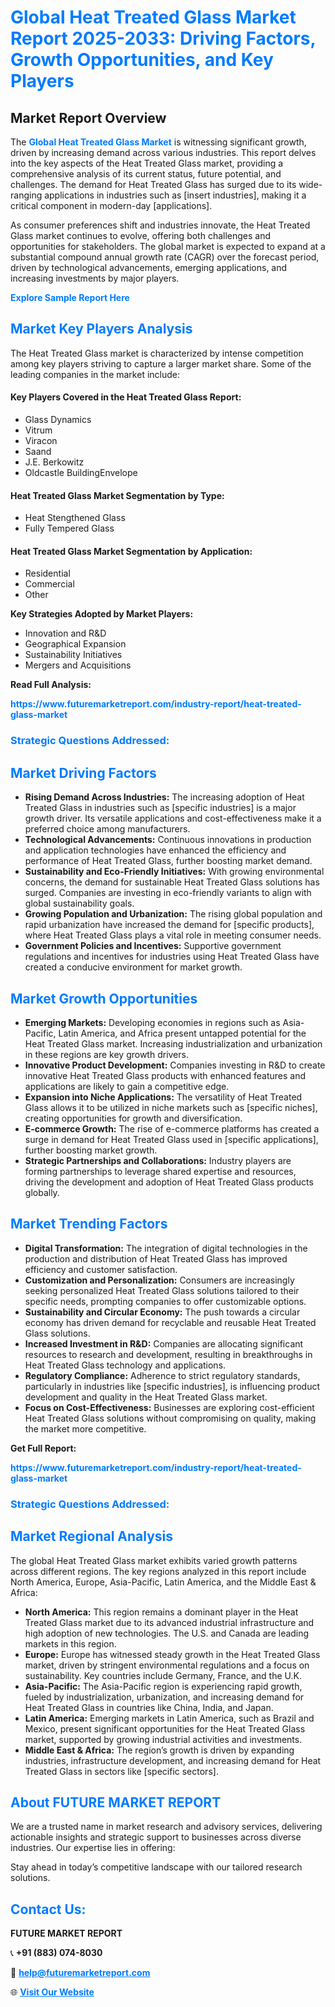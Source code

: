 <h1 style="color: #007BFF;">Global Heat Treated Glass Market Report 2025-2033: Driving Factors, Growth Opportunities, and Key Players</h1>

<section id="overview">
<h2>Market Report Overview</h2>
<p>The <a href="https://www.futuremarketreport.com/industry-report/heat-treated-glass-market" style="color: #007BFF; text-decoration: none;"><strong>Global Heat Treated Glass Market</strong></a> is witnessing significant growth, driven by increasing demand across various industries. This report delves into the key aspects of the Heat Treated Glass market, providing a comprehensive analysis of its current status, future potential, and challenges. The demand for Heat Treated Glass has surged due to its wide-ranging applications in industries such as [insert industries], making it a critical component in modern-day [applications].</p>
<p>As consumer preferences shift and industries innovate, the Heat Treated Glass market continues to evolve, offering both challenges and opportunities for stakeholders. The global market is expected to expand at a substantial compound annual growth rate (CAGR) over the forecast period, driven by technological advancements, emerging applications, and increasing investments by major players.</p>
</section>

<section id="overview">
<p><a href="https://www.futuremarketreport.com/request-sample/reportId=87665" style="color: #007BFF; text-decoration: none;"><strong>Explore Sample Report Here</strong></a></p>
</section>

<section id="key-players">
<h2 style="color: #007BFF;">Market Key Players Analysis</h2>
<p>The Heat Treated Glass market is characterized by intense competition among key players striving to capture a larger market share. Some of the leading companies in the market include:</p>
<h4>Key Players Covered in the Heat Treated Glass Report:</h4>
<ul><li>Glass Dynamics</li><li>Vitrum</li><li>Viracon</li><li>Saand</li><li>J.E. Berkowitz</li><li>Oldcastle BuildingEnvelope</li></ul>
<h4>Heat Treated Glass Market Segmentation by Type:</h4>
<ul><li>Heat Stengthened Glass</li><li>Fully Tempered Glass</li></ul>

<h4>Heat Treated Glass Market Segmentation by Application:</h4>
<ul><li>Residential</li><li>Commercial</li><li>Other</li></ul>
<p><strong>Key Strategies Adopted by Market Players:</strong></p>
<ul>
<li>Innovation and R&D</li>
<li>Geographical Expansion</li>
<li>Sustainability Initiatives</li>
<li>Mergers and Acquisitions</li>
</ul>
</section>

<section>
<p><strong>Read Full Analysis: </strong></p><a href="https://www.futuremarketreport.com/industry-report/heat-treated-glass-market" style="color: #007BFF; text-decoration: none;"><strong>https://www.futuremarketreport.com/industry-report/heat-treated-glass-market</strong></a>
<h3 style="color: #007BFF;">Strategic Questions Addressed:</h3>
</section>

<section id="driving-factors">
<h2 style="color: #007BFF;">Market Driving Factors</h2>
<ul>
<li><strong>Rising Demand Across Industries:</strong> The increasing adoption of Heat Treated Glass in industries such as [specific industries] is a major growth driver. Its versatile applications and cost-effectiveness make it a preferred choice among manufacturers.</li>
<li><strong>Technological Advancements:</strong> Continuous innovations in production and application technologies have enhanced the efficiency and performance of Heat Treated Glass, further boosting market demand.</li>
<li><strong>Sustainability and Eco-Friendly Initiatives:</strong> With growing environmental concerns, the demand for sustainable Heat Treated Glass solutions has surged. Companies are investing in eco-friendly variants to align with global sustainability goals.</li>
<li><strong>Growing Population and Urbanization:</strong> The rising global population and rapid urbanization have increased the demand for [specific products], where Heat Treated Glass plays a vital role in meeting consumer needs.</li>
<li><strong>Government Policies and Incentives:</strong> Supportive government regulations and incentives for industries using Heat Treated Glass have created a conducive environment for market growth.</li>
</ul>
</section>

<section id="growth-opportunities">
<h2 style="color: #007BFF;">Market Growth Opportunities</h2>
<ul>
<li><strong>Emerging Markets:</strong> Developing economies in regions such as Asia-Pacific, Latin America, and Africa present untapped potential for the Heat Treated Glass market. Increasing industrialization and urbanization in these regions are key growth drivers.</li>
<li><strong>Innovative Product Development:</strong> Companies investing in R&D to create innovative Heat Treated Glass products with enhanced features and applications are likely to gain a competitive edge.</li>
<li><strong>Expansion into Niche Applications:</strong> The versatility of Heat Treated Glass allows it to be utilized in niche markets such as [specific niches], creating opportunities for growth and diversification.</li>
<li><strong>E-commerce Growth:</strong> The rise of e-commerce platforms has created a surge in demand for Heat Treated Glass used in [specific applications], further boosting market growth.</li>
<li><strong>Strategic Partnerships and Collaborations:</strong> Industry players are forming partnerships to leverage shared expertise and resources, driving the development and adoption of Heat Treated Glass products globally.</li>
</ul>
</section>

<section id="trending-factors">
<h2 style="color: #007BFF;">Market Trending Factors</h2>
<ul>
<li><strong>Digital Transformation:</strong> The integration of digital technologies in the production and distribution of Heat Treated Glass has improved efficiency and customer satisfaction.</li>
<li><strong>Customization and Personalization:</strong> Consumers are increasingly seeking personalized Heat Treated Glass solutions tailored to their specific needs, prompting companies to offer customizable options.</li>
<li><strong>Sustainability and Circular Economy:</strong> The push towards a circular economy has driven demand for recyclable and reusable Heat Treated Glass solutions.</li>
<li><strong>Increased Investment in R&D:</strong> Companies are allocating significant resources to research and development, resulting in breakthroughs in Heat Treated Glass technology and applications.</li>
<li><strong>Regulatory Compliance:</strong> Adherence to strict regulatory standards, particularly in industries like [specific industries], is influencing product development and quality in the Heat Treated Glass market.</li>
<li><strong>Focus on Cost-Effectiveness:</strong> Businesses are exploring cost-efficient Heat Treated Glass solutions without compromising on quality, making the market more competitive.</li>
</ul>
</section>

<section>
<p><strong>Get Full Report: </strong></p><a href="https://www.futuremarketreport.com/industry-report/heat-treated-glass-market" style="color: #007BFF; text-decoration: none;"><strong>https://www.futuremarketreport.com/industry-report/heat-treated-glass-market</strong></a>
<h3 style="color: #007BFF;">Strategic Questions Addressed:</h3>
</section>


<section id="regional-analysis">
<h2 style="color: #007BFF;">Market Regional Analysis</h2>
<p>The global Heat Treated Glass market exhibits varied growth patterns across different regions. The key regions analyzed in this report include North America, Europe, Asia-Pacific, Latin America, and the Middle East & Africa:</p>
<ul>
<li><strong>North America:</strong> This region remains a dominant player in the Heat Treated Glass market due to its advanced industrial infrastructure and high adoption of new technologies. The U.S. and Canada are leading markets in this region.</li>
<li><strong>Europe:</strong> Europe has witnessed steady growth in the Heat Treated Glass market, driven by stringent environmental regulations and a focus on sustainability. Key countries include Germany, France, and the U.K.</li>
<li><strong>Asia-Pacific:</strong> The Asia-Pacific region is experiencing rapid growth, fueled by industrialization, urbanization, and increasing demand for Heat Treated Glass in countries like China, India, and Japan.</li>
<li><strong>Latin America:</strong> Emerging markets in Latin America, such as Brazil and Mexico, present significant opportunities for the Heat Treated Glass market, supported by growing industrial activities and investments.</li>
<li><strong>Middle East & Africa:</strong> The region’s growth is driven by expanding industries, infrastructure development, and increasing demand for Heat Treated Glass in sectors like [specific sectors].</li>
</ul>
</section>

<footer>
<h2 style="color: #007BFF;">About FUTURE MARKET REPORT</h2>
<p>We are a trusted name in market research and advisory services, delivering actionable insights and strategic support to businesses across diverse industries. Our expertise lies in offering:</p>

<p>Stay ahead in today’s competitive landscape with our tailored research solutions.</p>

<h2 style="color: #007BFF;">Contact Us:</h2>
<p><strong>FUTURE MARKET REPORT</strong></p>
<p>📞 <strong>+91 (883) 074-8030</strong></p>
<p>📧 <strong><a href="mailto:help@futuremarketreport.com" style="color: #007BFF;">help@futuremarketreport.com</a></strong></p>
<p>🌐 <strong><a href="https://www.futuremarketreport.com/" style="color: #007BFF;">Visit Our Website</a></strong></p>
</footer>
